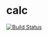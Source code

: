 # calc

[![Build Status](https://travis-ci.org/JohnPeel/calc.svg?branch=master)](https://travis-ci.org/JohnPeel/calc)
